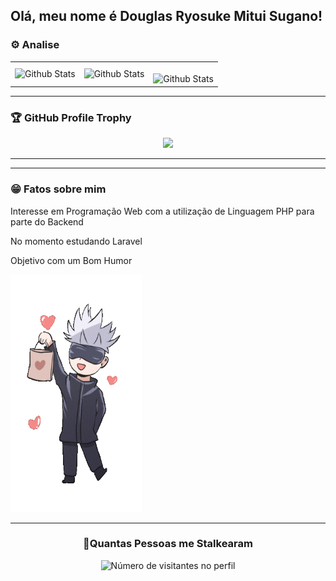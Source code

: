## Olá, meu nome é Douglas Ryosuke Mitui Sugano!

### ⚙️ Analise

<table>
  <tr>
    <td>
      <img
        align="left"
        src="https://github-readme-stats.vercel.app/api?username=Drmsugano&theme=dark&hide_border=false&include_all_commits=true"
        alt="Github Stats"
      />
    </td>
    <td>
      <img
        align="left"
        src="https://github-readme-stats.vercel.app/api/top-langs/?username=Drmsugano&theme=dark&hide_border=false&include_all_commits=true&count_private=true&layout=compact"
        alt="Github Stats"
      />
    </td>
    <td>
      <br />
      <img
        align="left"
        src="https://github-readme-streak-stats.herokuapp.com/?user=Drmsugano&theme=dark&hide_border=false"
        alt="Github Stats"
      />
    </td>
  </tr>
</table>

--- 

### 🏆 GitHub Profile Trophy

<p align="center">
  <a
    href="https://github.com/ryo-ma/github-profile-trophy"
    title="repositório de troféus"
  >
    <img
      width="800"
      src="https://github-profile-trophy.vercel.app/?username=Drmsugano&column=8&theme=darkhub&no-frame=true&no-bg=true"
    />
  </a>
</p>

---
---
### 😁 Fatos sobre mim
 <p>Interesse em Programação Web com a utilização de Linguagem PHP para parte do Backend</p>
 <p>No momento estudando Laravel</p>
 <p>Objetivo com um Bom Humor</p>

  <img src="gojo.gif" width="210px" height="380px">

---
<div align="center">
  <h3><b>📍Quantas Pessoas me Stalkearam</b></h3>
</div>

<p align="center">
  <img
    src="https://profile-counter.glitch.me/Drmsugano/count.svg"
    alt="Número de visitantes no perfil"
  />
</p>
